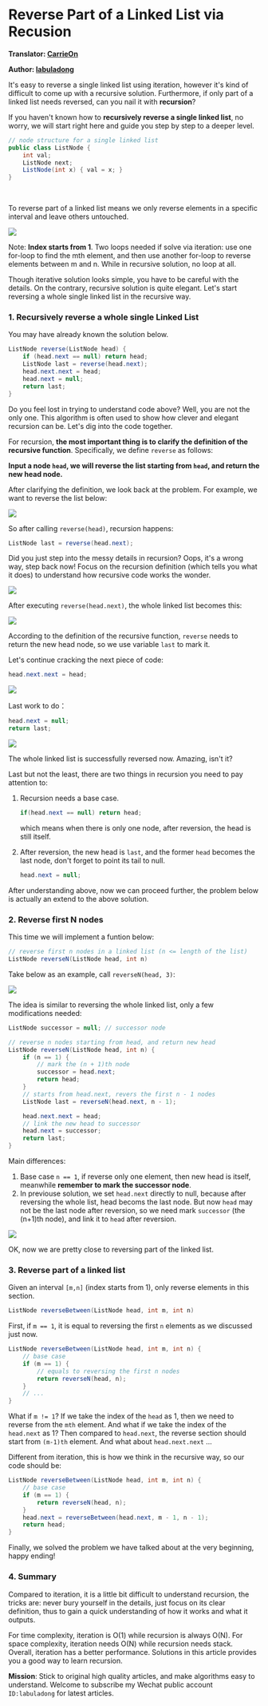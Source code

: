 # Reverse Part of a Linked List via Recusion

**Translator: [CarrieOn](https://github.com/CarrieOn)**

**Author: [labuladong](https://github.com/labuladong)**

It's easy to reverse a single linked list using iteration, however it's kind of difficult to come up with a recursive solution. Furthermore, if only part of a linked list needs reversed, can you nail it with **recursion**?

If you haven't known how to **recursively reverse a single linked list**, no worry, we will start right here and guide you step by step to a deeper level.

```java
// node structure for a single linked list
public class ListNode {
    int val;
    ListNode next;
    ListNode(int x) { val = x; }
}
```

<br>

To reverse part of a linked list means we only reverse elements in a specific interval and leave others untouched.

![](../pictures/reverse_linked_list/title.png)

Note: **Index starts from 1**. Two loops needed if solve via iteration: use one for-loop to find the mth element, and then use another for-loop to reverse elements between m and n. While in recursive solution, no loop at all.

Though iterative solution looks simple, you have to be careful with the details. On the contrary, recursive solution is quite elegant. Let's start reversing a whole single linked list in the recursive way.

### 1. Recursively reverse a whole single Linked List

You may have already known the solution below.

```java
ListNode reverse(ListNode head) {
    if (head.next == null) return head;
    ListNode last = reverse(head.next);
    head.next.next = head;
    head.next = null;
    return last;
}
```

Do you feel lost in trying to understand code above? Well, you are not the only one. This algorithm is often used to show how clever and elegant recursion can be. Let's dig into the code together.

For recursion, **the most important thing is to clarify the definition of the recursive function**. Specifically, we define `reverse` as follows:

**Input a node `head`, we will reverse the list starting from `head`, and return the new head node.**

After clarifying the definition, we look back at the problem. For example, we want to reverse the list below:

![](../pictures/reverse_linked_list/1.jpg)

So after calling `reverse(head)`, recursion happens:

```java
ListNode last = reverse(head.next);
```

Did you just step into the messy details in recursion? Oops, it's a wrong way, step back now! Focus on the recursion definition (which tells you what it does) to understand how recursive code works the wonder.

![](../pictures/reverse_linked_list/2.jpg)

After executing `reverse(head.next)`, the whole linked list becomes this:

![](../pictures/reverse_linked_list/3.jpg)

According to the definition of the recursive function, `reverse` needs to return the new head node, so we use variable `last` to mark it.

Let's continue cracking the next piece of code:

```java
head.next.next = head;
```

![](../pictures/reverse_linked_list/4.jpg)

Last work to do：

```java
head.next = null;
return last;
```

![](../pictures/reverse_linked_list/5.jpg)

The whole linked list is successfully reversed now. Amazing, isn't it?

Last but not the least, there are two things in recursion you need to pay attention to:

1. Recursion needs a base case.

   ```java
   if(head.next == null) return head;
   ```

   which means when there is only one node, after reversion, the head is still itself.

2. After reversion, the new head is `last`, and the former `head` becomes the last node, don't forget to point its tail to null.

   ```java
   head.next = null;
   ```

After understanding above, now we can proceed further, the problem below is actually an extend to the above solution.

### 2. Reverse first N nodes

This time we will implement a funtion below:

```java
// reverse first n nodes in a linked list (n <= length of the list)
ListNode reverseN(ListNode head, int n)
```

Take below as an example, call `reverseN(head, 3)`:

![](../pictures/reverse_linked_list/6.jpg)

The idea is similar to reversing the whole linked list, only a few modifications needed:

```java
ListNode successor = null; // successor node

// reverse n nodes starting from head, and return new head
ListNode reverseN(ListNode head, int n) {
    if (n == 1) {
        // mark the (n + 1)th node
        successor = head.next;
        return head;
    }
    // starts from head.next, revers the first n - 1 nodes
    ListNode last = reverseN(head.next, n - 1);

    head.next.next = head;
    // link the new head to successor
    head.next = successor;
    return last;
}
```

Main differences:

1. Base case `n == 1`, if reverse only one element, then new head is itself, meanwhile **remember to mark the successor node**.
2. In previouse solution, we set `head.next` directly to null, because after reversing the whole list, head becoms the last node. But now `head` may not be the last node after reversion, so we need mark `successor` (the (n+1)th node), and link it to `head` after reversion.

![](../pictures/reverse_linked_list/7.jpg)

OK, now we are pretty close to reversing part of the linked list.

### 3. Reverse part of a linked list

Given an interval `[m,n]` (index starts from 1), only reverse elements in this section.

```java
ListNode reverseBetween(ListNode head, int m, int n)
```

First, if `m == 1`, it is equal to reversing the first `n` elements as we discussed just now.

```java
ListNode reverseBetween(ListNode head, int m, int n) {
    // base case
    if (m == 1) {
        // equals to reversing the first n nodes
        return reverseN(head, n);
    }
    // ...
}
```

What if `m != 1`? If we take the index of the `head` as 1, then we need to reverse from the `mth` element. And what if we take the index of the `head.next` as 1? Then compared to `head.next`, the reverse section should start from `(m-1)th` element. And what about `head.next.next` ...

Different from iteration, this is how we think in the recursive way, so our code should be:

```java
ListNode reverseBetween(ListNode head, int m, int n) {
    // base case
    if (m == 1) {
        return reverseN(head, n);
    }
    head.next = reverseBetween(head.next, m - 1, n - 1);
    return head;
}
```

Finally, we solved the problem we have talked about at the very beginning, happy ending!

### 4. Summary

Compared to iteration, it is a little bit difficult to understand recursion, the tricks are: never bury yourself in the details, just focus on its clear definition, thus to gain a quick understanding of how it works and what it outputs.

For time complexity, iteration is O(1) while recursion is always O(N). For space complexity, iteration needs O(N) while recursion needs stack. Overall, iteration has a better performance. Solutions in this article provides you a good way to learn recursion.

**Mission**: Stick to original high quality articles, and make algorithms easy to understand. Welcome to subscribe my Wechat public account `ID:labuladong` for latest articles.
